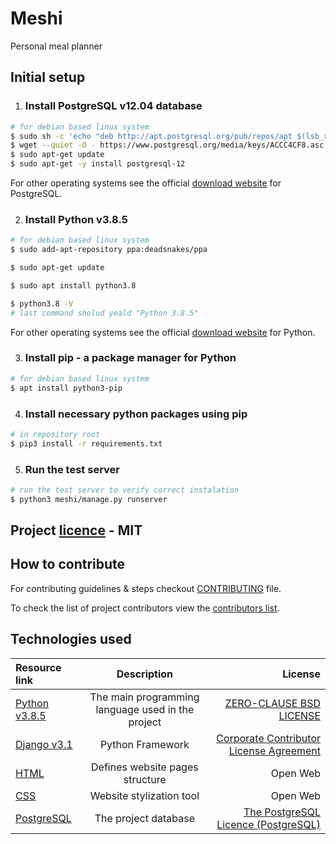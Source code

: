 # Meshi

Personal meal planner

## Initial setup

1. ### Install **PostgreSQL v12.04** database

```sh
# for debian based linux system
$ sudo sh -c 'echo "deb http://apt.postgresql.org/pub/repos/apt $(lsb_release -cs)-pgdg main" > /etc/apt/sources.list.d/pgdg.list'
$ wget --quiet -O - https://www.postgresql.org/media/keys/ACCC4CF8.asc | sudo apt-key add -
$ sudo apt-get update
$ sudo apt-get -y install postgresql-12
```
For other operating systems see the official [download website](https://www.postgresql.org/download/) for PostgreSQL.

2. ### Install Python v3.8.5 
```sh
# for debian based linux system
$ sudo add-apt-repository ppa:deadsnakes/ppa

$ sudo apt-get update

$ sudo apt install python3.8 

$ python3.8 -V
# last command sholud yeald "Python 3.8.5"
```

For other operating systems see the official [download website](https://www.python.org/downloads/release/python-385/) for Python.

3. ### Install **pip** - a package manager for Python

```sh
# for debian based linux system
$ apt install python3-pip
```

4. ### Install necessary python packages using pip

```sh
# in repository root
$ pip3 install -r requirements.txt
```

5. ### Run the test server

```sh
# run the test server to verify correct instalation
$ python3 meshi/manage.py runserver
```

## Project [licence](meshi/LICENSE) - MIT

## How to contribute

For contributing guidelines & steps checkout [CONTRIBUTING](meshi/CONTRIBUTING.md) file.

To check the list of project contributors view the [contributors list](Contributors.csv).

## Technologies used

| Resource link      | Description | License |
| :------------- | :----------: | -----------: |
|  [Python v3.8.5](https://www.python.org/) | The main programming language used in the project | [ZERO-CLAUSE BSD LICENSE](https://docs.python.org/3/license.html#zero-clause-bsd-license-for-code-in-the-python-release-documentation) |
|    [Django v3.1](https://www.djangoproject.com/) | Python Framework | [Corporate Contributor License Agreement](https://media.djangoproject.com/foundation/ccla.pdf) |   
|    [HTML](https://html.spec.whatwg.org/) | Defines website pages structure | Open Web |
|    [CSS](https://www.w3.org/Style/CSS/Overview.en.html) | Website stylization tool | Open Web |
|   [PostgreSQL](https://www.postgresql.org/) | The project database | [The PostgreSQL Licence (PostgreSQL)](https://opensource.org/licenses/postgresql) |
